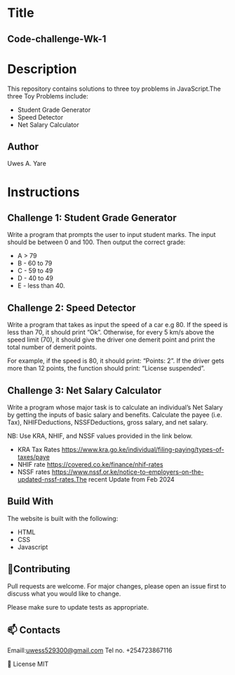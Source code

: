 # Title
## Code-challenge-Wk-1
# Description
This repository contains solutions to three toy problems in JavaScript.The three Toy Problems include:
* Student Grade Generator
* Speed Detector
* Net Salary Calculator


## Author
Uwes A. Yare
# Instructions

## Challenge 1: Student Grade Generator
Write a program that prompts the user to input student marks. The input should be between 0 and 100. Then output the correct grade:

* A > 79
* B - 60 to 79
* C - 59 to 49
* D - 40 to 49
* E - less than 40.
## Challenge 2: Speed Detector
Write a program that takes as input the speed of a car e.g 80. If the speed is less than 70, it should print “Ok”. Otherwise, for every 5 km/s above the speed limit (70), it should give the driver one demerit point and print the total number of demerit points.

For example, if the speed is 80, it should print: “Points: 2”. If the driver gets more than 12 points, the function should print: “License suspended”.

## Challenge 3: Net Salary Calculator
Write a program whose major task is to calculate an individual’s Net Salary by getting the inputs of basic salary and benefits. Calculate the payee (i.e. Tax), NHIFDeductions, NSSFDeductions, gross salary, and net salary.

NB: Use KRA, NHIF, and NSSF values provided in the link below.

* KRA Tax Rates https://www.kra.go.ke/individual/filing-paying/types-of-taxes/paye
* NHIF rate https://covered.co.ke/finance/nhif-rates
* NSSF rates https://www.nssf.or.ke/notice-to-employers-on-the-updated-nssf-rates.The recent Update from Feb 2024















## Build With
The website is built with the following:

* HTML
* CSS
* Javascript
## 🤝Contributing
Pull requests are welcome. For major changes, please open an issue first to discuss what you would like to change.

Please make sure to update tests as appropriate.

## 📫 Contacts
Emaill:uwess529300@gmail.com
Tel no. +254723867116

📝 License
MIT
